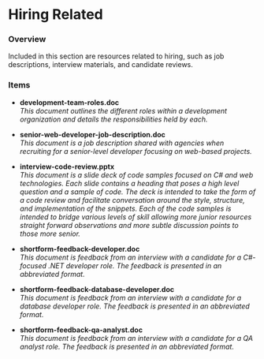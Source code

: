 # Hiring Related #

### Overview ###

Included in this section are resources related to hiring, such as job descriptions, interview materials, and candidate reviews.  

### Items ###

* **development-team-roles.doc**
  <br />_This document outlines the different roles within a development organization and details the responsibilities held by each._
  
* **senior-web-developer-job-description.doc**
  <br />_This document is a job description shared with agencies when recruiting for a senior-level developer focusing on web-based projects._
  
* **interview-code-review.pptx**
  <br />_This document is a slide deck of code samples focused on C# and web technologies.  Each slide contains a heading that poses a high level question and a sample of code.  The deck is intended to take the form of a code review and facilitate conversation around the style, structure, and implementation of the snippets.  Each of the code samples is intended to bridge various levels of skill allowing more junior resources straight forward observations and more subtle discussion points to those more senior._

* **shortform-feedback-developer.doc**
  <br />_This document is feedback from an interview with a candidate for a C#-focused .NET developer role.  The feedback is presented in an abbreviated format._

* **shortform-feedback-database-developer.doc**
  <br />_This document is feedback from an interview with a candidate for a database developer role.  The feedback is presented in an abbreviated format._
  
* **shortform-feedback-qa-analyst.doc**
  <br />_This document is feedback from an interview with a candidate for a QA analyst role.  The feedback is presented in an abbreviated format._